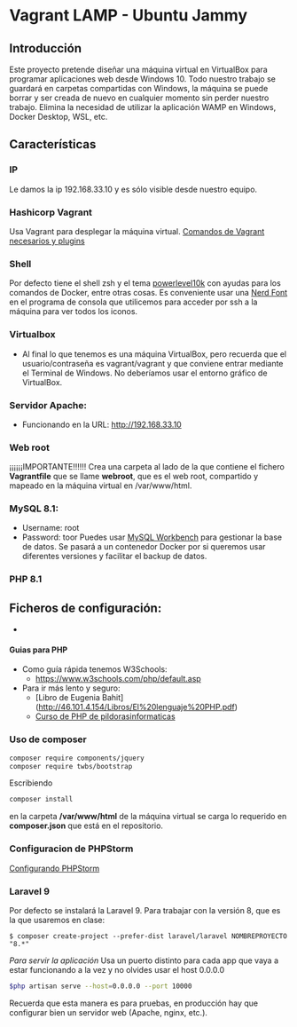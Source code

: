 # Vagrant LAMP - Ubuntu Jammy

## Introducción
Este proyecto pretende diseñar una máquina virtual en VirtualBox para programar aplicaciones web desde Windows 10.
Todo nuestro trabajo se guardará en carpetas compartidas con Windows, la máquina se puede borrar y ser creada de nuevo en cualquier momento sin perder nuestro trabajo.
Elimina la necesidad de utilizar la aplicación WAMP en Windows, Docker Desktop, WSL, etc.

## Características

### IP
Le damos la ip 192.168.33.10 y es sólo visible desde nuestro equipo.

### Hashicorp Vagrant
Usa Vagrant para desplegar la máquina virtual.
[Comandos de Vagrant necesarios y plugins](https://amgelinux.github.io/vdlamp2022/)

### Shell
Por defecto tiene el shell zsh y el tema [powerlevel10k](https://github.com/romkatv/powerlevel10k) con ayudas para los comandos de Docker, entre otras cosas.
Es conveniente usar una [Nerd Font](https://www.nerdfonts.com/) en el programa de consola que utilicemos para acceder por ssh a la máquina para ver todos los iconos.

### Virtualbox
- Al final lo que tenemos es una máquina VirtualBox, pero recuerda que el usuario/contraseña es vagrant/vagrant y que conviene entrar mediante el Terminal de Windows. No deberíamos usar el entorno gráfico de VirtualBox.

### Servidor Apache: 
- Funcionando en la URL: http://192.168.33.10

### Web root
¡¡¡¡¡¡IMPORTANTE!!!!!!
Crea una carpeta al lado de la que contiene el fichero **Vagrantfile** que se llame **webroot**, que es el web root, compartido y mapeado en la máquina virtual en /var/www/html.

### MySQL 8.1:
- Username: root
- Password: toor
Puedes usar [MySQL Workbench](https://www.mysql.com/products/workbench/) para gestionar la base de datos.
Se pasará a un contenedor Docker por si queremos usar diferentes versiones y facilitar el backup de datos.

### PHP 8.1
Ficheros de configuración:
- 
- 

#### Guias para PHP
- Como guía rápida tenemos W3Schools:
  - https://www.w3schools.com/php/default.asp
- Para ir más lento y seguro:
  - [Libro de Eugenia Bahit] (http://46.101.4.154/Libros/El%20lenguaje%20PHP.pdf)
  - [Curso de PHP de pildorasinformaticas](https://youtu.be/I75CUdSJifw) 


### Uso de composer
```bash
composer require components/jquery 
composer require twbs/bootstrap 
```
Escribiendo 

```bash
composer install 
```
en la carpeta **/var/www/html** de la máquina virtual se carga lo requerido en **composer.json** que está en el repositorio.

### Configuracion de PHPStorm
[Configurando PHPStorm](https://amgelinux.github.io/vdlamp2022/config_phpstorm)

### Laravel 9
Por defecto se instalará la Laravel 9.
Para trabajar con la versión 8, que es la que usaremos en clase:
```
$ composer create-project --prefer-dist laravel/laravel NOMBREPROYECTO "8.*"
```

*Para servir la aplicación*
Usa un puerto distinto para cada app que vaya a estar funcionando a la vez y no olvides usar el host 0.0.0.0

```bash
$php artisan serve --host=0.0.0.0 --port 10000
```
Recuerda que esta manera es para pruebas, en producción hay que configurar bien un servidor web (Apache, nginx, etc.).


